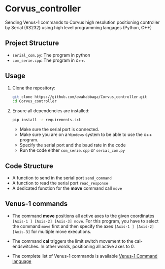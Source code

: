 # Corvus_controller
Sending Venus-1 commands to Corvus high resolution positioning controller by Serial (RS232) using high level programming langages (Python, C++)

## Project Structure

- `serial_com.py`: The program in python
- `com_serie.cpp`: The program in c++.

## Usage

1. Clone the repository:
    ```sh
    git clone https://github.com/awahabbaga/Corvus_controller.git
    cd Corvus_controller
    ```

2. Ensure all dependencies are installed:
    ```sh
    pip install -r requirements.txt
    ```
    - Make sure the serial port is connected.
    - Make sure you are on a  `Windows` system to be able to use the c++ program.
    - Specify the serial port and the baud rate in the code
    - Run the code either `com_serie.cpp` or `serial_com.py`

## Code Structure

- A function to send in the serial port `send_command` 
- A function to read the serial port `read_response`
- A dedicated function for the **move** command call `move`

## Venus-1 commands

- The command **move** positions all active axes to the given
coordinates `[Axis-1 ] [Axis-2] [Axis-3] move`. For this program, you have to select the command `move` first and then specify the axes `[Axis-1 ] [Axis-2] [Axis-3]` for multiple move executions.

- The command **cal** triggers the limit switch movement to the
cal-endswitches. In other words, positioning all active axes to 0.

- The complete list of Venus-1 commands is available [Venus-1
Command language](https://www.marzhauser.com/fileadmin/Dateien/Downloadbereich/Steuerungen/Corvus/Corvus_Venus-1_Handbook_1.07.pdf)



